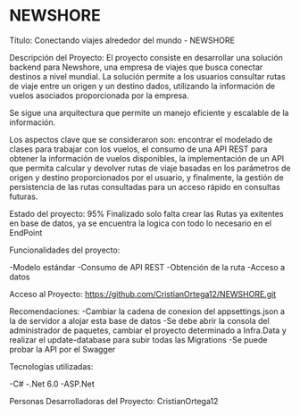 # NEWSHORE
Título: Conectando viajes alrededor del mundo - NEWSHORE

Descripción del Proyecto:
El proyecto consiste en desarrollar una solución backend para Newshore, una empresa de viajes que busca conectar destinos a nivel mundial. La solución permite a los usuarios consultar rutas de viaje entre un origen y un destino dados, utilizando la información de vuelos asociados proporcionada por la empresa.

Se sigue una arquitectura que permite un manejo eficiente y escalable de la información.

Los aspectos clave que se consideraron son: encontrar el modelado de clases para trabajar con los vuelos, el consumo de una API REST para obtener la información de vuelos disponibles, la implementación de un API que permita calcular y devolver rutas de viaje basadas en los parámetros de origen y destino proporcionados por el usuario, y finalmente, la gestión de persistencia de las rutas consultadas para un acceso rápido en consultas futuras.

Estado del proyecto: 95% Finalizado solo falta crear las Rutas ya exitentes en base de datos, ya se encuentra la logica con todo lo 
necesario en el EndPoint

Funcionalidades del proyecto:

-Modelo estándar
-Consumo de API REST
-Obtención de la ruta
-Acceso a datos

Acceso al Proyecto:
https://github.com/CristianOrtega12/NEWSHORE.git

Recomendaciones:
-Cambiar la cadena de conexion del appsettings.json a la de servidor a alojar esta base de datos
-Se debe abrir la consola del administrador de paquetes, cambiar el proyecto determinado a Infra.Data y realizar el update-database para subir 
    todas las Migrations
-Se puede probar la API por el Swagger 

Tecnologías utilizadas:

-C#
-.Net 6.0 
-ASP.Net 

Personas Desarrolladoras del Proyecto:
CristianOrtega12
